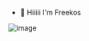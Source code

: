 - 👋 Hiiiii I'm Freekos

![image](https://user-images.githubusercontent.com/81808264/167867804-c6299204-0802-4075-8610-3d785ffd9036.png)

